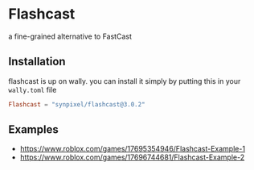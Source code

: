 # Flashcast

a fine-grained alternative to FastCast

## Installation

flashcast is up on wally. you can install it simply by putting this in your `wally.toml` file

```toml
Flashcast = "synpixel/flashcast@3.0.2"
```

## Examples

- https://www.roblox.com/games/17695354946/Flashcast-Example-1
- https://www.roblox.com/games/17696744681/Flashcast-Example-2
